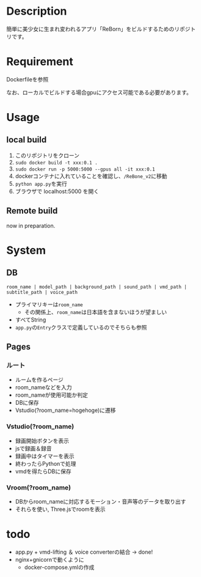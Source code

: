 # Description
簡単に美少女に生まれ変われるアプリ「ReBorn」をビルドするためのリポジトリです。

# Requirement
Dockerfileを参照

なお、ローカルでビルドする場合gpuにアクセス可能である必要があります。

# Usage
## local build
1. このリポジトリをクローン
2. `sudo docker build -t xxx:0.1 .`
3. `sudo docker run -p 5000:5000 --gpus all -it xxx:0.1`
4. dockerコンテナに入れていることを確認し、`/ReBone_v2`に移動
5. `python app.py`を実行
6. ブラウザで localhost:5000 を開く

## Remote build
now in preparation.

# System
## DB
```
room_name | model_path | background_path | sound_path | vmd_path |  subtitle_path | voice_path
```
- プライマリキーは`room_name`
    - その関係上、`room_name`は日本語を含まないほうが望ましい
- すべてString
- `app.py`の`Entry`クラスで定義しているのでそちらも参照


## Pages
### ルート
- ルームを作るページ
- room_nameなどを入力
- room_nameが使用可能か判定
- DBに保存
- Vstudio(?room_name=hogehoge)に遷移

### Vstudio(?room_name)
- 録画開始ボタンを表示
- jsで録画＆録音
- 録画中はタイマーを表示
- 終わったらPythonで処理
- vmdを得たらDBに保存

### Vroom(?room_name)
- DBからroom_nameに対応するモーション・音声等のデータを取り出す
- それらを使い, Three.jsでroomを表示

# todo
- app.py + vmd-lifting ＆ voice converterの結合 -> done!
- nginx+gnicornで動くように
    - docker-compose.ymlの作成
